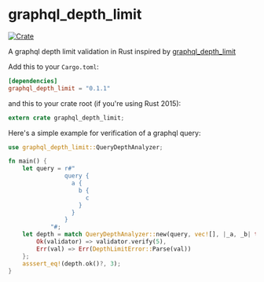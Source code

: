 # graphql_depth_limit
[![Crate](https://img.shields.io/crates/v/graphql_depth_limit.svg)](https://crates.io/crates/graphql_depth_limit)

A graphql depth limit validation in Rust inspired by [graphql_depth_limit](https://github.com/stems/graphql-depth-limit) 

Add this to your `Cargo.toml`:

```toml
[dependencies]
graphql_depth_limit = "0.1.1"
```

and this to your crate root (if you're using Rust 2015):

```rust
extern crate graphql_depth_limit;
```

Here's a simple example for verification of a graphql query:

```rust
use graphql_depth_limit::QueryDepthAnalyzer;

fn main() {
    let query = r#"
                query {
                  a {
                    b {
                      c
                    }
                  }
                }
            "#;
    let depth = match QueryDepthAnalyzer::new(query, vec![], |_a, _b| true) {
        Ok(validator) => validator.verify(5),
        Err(val) => Err(DepthLimitError::Parse(val))
    };
    asssert_eq!(depth.ok()?, 3);
}
```

